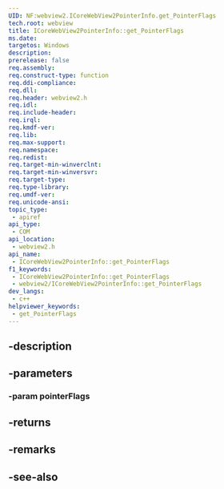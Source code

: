 ```yaml
---
UID: NF:webview2.ICoreWebView2PointerInfo.get_PointerFlags
tech.root: webview
title: ICoreWebView2PointerInfo::get_PointerFlags
ms.date: 
targetos: Windows
description: 
prerelease: false
req.assembly: 
req.construct-type: function
req.ddi-compliance: 
req.dll: 
req.header: webview2.h
req.idl: 
req.include-header: 
req.irql: 
req.kmdf-ver: 
req.lib: 
req.max-support: 
req.namespace: 
req.redist: 
req.target-min-winverclnt: 
req.target-min-winversvr: 
req.target-type: 
req.type-library: 
req.umdf-ver: 
req.unicode-ansi: 
topic_type:
 - apiref
api_type:
 - COM
api_location:
 - webview2.h
api_name:
 - ICoreWebView2PointerInfo::get_PointerFlags
f1_keywords:
 - ICoreWebView2PointerInfo::get_PointerFlags
 - webview2/ICoreWebView2PointerInfo::get_PointerFlags
dev_langs:
 - c++
helpviewer_keywords:
 - get_PointerFlags
---
```


## -description

## -parameters

### -param pointerFlags

## -returns

## -remarks

## -see-also

